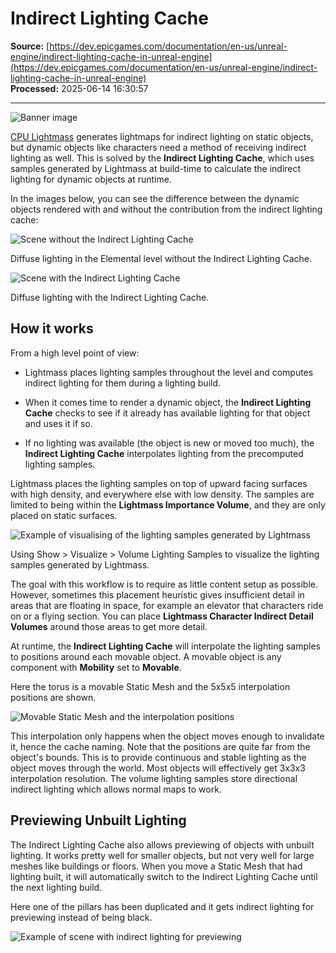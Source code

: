 # Indirect Lighting Cache

**Source:** [https://dev.epicgames.com/documentation/en-us/unreal-engine/indirect-lighting-cache-in-unreal-engine](https://dev.epicgames.com/documentation/en-us/unreal-engine/indirect-lighting-cache-in-unreal-engine)  
**Processed:** 2025-06-14 16:30:57

---

![Banner image](https://d1iv7db44yhgxn.cloudfront.net/documentation/images/b4695765-635e-4437-9230-ce241c8e264b/indirect-cache-banner.png)

[CPU Lightmass](/documentation/en-us/unreal-engine/cpu-lightmass-global-illumination-in-unreal-engine) generates lightmaps for indirect lighting on static objects, but dynamic objects like characters need a method of receiving indirect lighting as well. This is solved by the **Indirect Lighting Cache**, which uses samples generated by Lightmass at build-time to calculate the indirect lighting for dynamic objects at runtime.

In the images below, you can see the difference between the dynamic objects rendered with and without the contribution from the indirect lighting cache:

![Scene without the Indirect Lighting Cache](https://d1iv7db44yhgxn.cloudfront.net/documentation/images/184f0b00-7bd0-497a-a169-e25ccce8a137/01-indirect-cache-diffuse-no-indirect.png)

Diffuse lighting in the Elemental level without the Indirect Lighting Cache.

![Scene with the Indirect Lighting Cache](https://d1iv7db44yhgxn.cloudfront.net/documentation/images/8a613272-7a11-47d1-b215-cdcb515cebdf/02-indirect-cache-diffuse-indirect.png)

Diffuse lighting with the Indirect Lighting Cache.

## How it works

From a high level point of view:

-   Lightmass places lighting samples throughout the level and computes indirect lighting for them during a lighting build.
    
-   When it comes time to render a dynamic object, the **Indirect Lighting Cache** checks to see if it already has available lighting for that object and uses it if so.
    
-   If no lighting was available (the object is new or moved too much), the **Indirect Lighting Cache** interpolates lighting from the precomputed lighting samples.
    

Lightmass places the lighting samples on top of upward facing surfaces with high density, and everywhere else with low density. The samples are limited to being within the **Lightmass Importance Volume**, and they are only placed on static surfaces.

![Example of visualising of the lighting samples generated by Lightmass](https://d1iv7db44yhgxn.cloudfront.net/documentation/images/ceaabcbf-8391-4c17-a1c7-2d10248b919a/03-indirect-cache-lighting-samples.png)

Using Show > Visualize > Volume Lighting Samples to visualize the lighting samples generated by Lightmass.

The goal with this workflow is to require as little content setup as possible. However, sometimes this placement heuristic gives insufficient detail in areas that are floating in space, for example an elevator that characters ride on or a flying section. You can place **Lightmass Character Indirect Detail Volumes** around those areas to get more detail.

At runtime, the **Indirect Lighting Cache** will interpolate the lighting samples to positions around each movable object. A movable object is any component with **Mobility** set to **Movable**.

Here the torus is a movable Static Mesh and the 5x5x5 interpolation positions are shown.

![Movable Static Mesh and the interpolation positions](https://d1iv7db44yhgxn.cloudfront.net/documentation/images/4663071d-8af8-4d10-abda-ba1c3430d1eb/04-indirect-cache-interpolation-points.png)

This interpolation only happens when the object moves enough to invalidate it, hence the cache naming. Note that the positions are quite far from the object's bounds. This is to provide continuous and stable lighting as the object moves through the world. Most objects will effectively get 3x3x3 interpolation resolution. The volume lighting samples store directional indirect lighting which allows normal maps to work.

## Previewing Unbuilt Lighting

The Indirect Lighting Cache also allows previewing of objects with unbuilt lighting. It works pretty well for smaller objects, but not very well for large meshes like buildings or floors. When you move a Static Mesh that had lighting built, it will automatically switch to the Indirect Lighting Cache until the next lighting build.

Here one of the pillars has been duplicated and it gets indirect lighting for previewing instead of being black.

![Example of scene with indirect lighting for previewing](https://d1iv7db44yhgxn.cloudfront.net/documentation/images/99e77c7d-c50d-44fe-9e51-a915281d0efb/05-indirect-cache-indirect-lighting-preview.png)